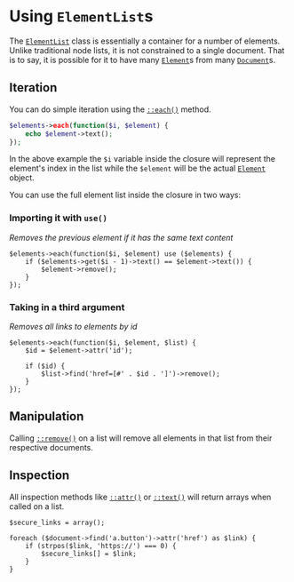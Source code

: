 # Using `ElementList`s

The [`ElementList`](../api/classes/iMarc/Pluck/ElementList) class is essentially a container for a number of elements.  Unlike traditional node lists, it is not constrained to a single document.  That is to say, it is possible for it to have many [`Element`](../api/classes/iMarc/Pluck/Element)s from many [`Document`](../api/classes/iMarc/Pluck/Document)s.

## Iteration

You can do simple iteration using the [`::each()`](../api/classes/iMarc/Pluck/ElementList#each) method.

```php
$elements->each(function($i, $element) {
	echo $element->text();
});
```

In the above example the `$i` variable inside the closure will represent the element's index in the list while the `$element` will be the actual [`Element`](../api/classes/iMarc/Pluck/Element) object.

You can use the full element list inside the closure in two ways:

### Importing it with `use()`

_Removes the previous element if it has the same text content_

```
$elements->each(function($i, $element) use ($elements) {
	if ($elements->get($i - 1)->text() == $element->text()) {
		$element->remove();
	}
});
```

### Taking in a third argument

_Removes all links to elements by id_

```
$elements->each(function($i, $element, $list) {
	$id = $element->attr('id');

	if ($id) {
		$list->find('href=[#' . $id . ']')->remove();
	}
});
```

## Manipulation

Calling [`::remove()`](../api/classes/iMarc/Pluck/ElementList#remove) on a list will remove all elements in that list from their respective documents.

## Inspection

All inspection methods like [`::attr()`](../api/classes/iMarc/Pluck/ElementList#attr) or [`::text()`](../api/classes/iMarc/Pluck/ElementList#text) will return arrays when called on a list.

```
$secure_links = array();

foreach ($document->find('a.button')->attr('href') as $link) {
	if (strpos($link, 'https://') === 0) {
		$secure_links[] = $link;
	}
}
```


